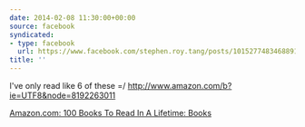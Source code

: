 ```yaml
---
date: 2014-02-08 11:30:00+00:00
source: facebook
syndicated:
- type: facebook
  url: https://www.facebook.com/stephen.roy.tang/posts/10152774834688912
title: ''
---
```


I've only read like 6 of these =/ http://www.amazon.com/b?ie=UTF8&node=8192263011 

[Amazon.com: 100 Books To Read In A Lifetime: Books](https://www.amazon.com/b?ie=UTF8&node=8192263011)